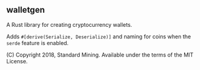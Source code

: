 ## walletgen
A Rust library for creating cryptocurrency wallets.

Adds `#[derive(Serialize, Deserialize)]` and naming for coins
when the `serde` feature is enabled.

(C) Copyright 2018, Standard Mining.
Available under the terms of the MIT License.


